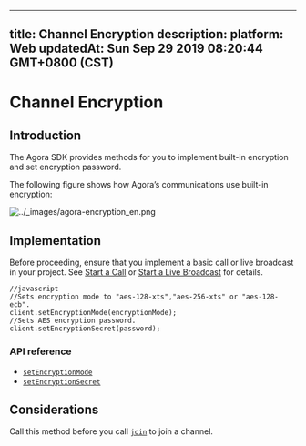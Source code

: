 
---
title: Channel Encryption
description: 
platform: Web
updatedAt: Sun Sep 29 2019 08:20:44 GMT+0800 (CST)
---
# Channel Encryption
## Introduction
The Agora SDK provides methods for you to implement built-in encryption and set encryption password.

The following figure shows how Agora’s communications use built-in encryption:

<img alt="../_images/agora-encryption_en.png" src="https://web-cdn.agora.io/docs-files/en/agora-encryption_en.png" />

## Implementation

Before proceeding, ensure that you implement a basic call or live broadcast in your project. See [Start a Call](../../en/Audio%20Broadcast/start_call_web.md) or [Start a Live Broadcast](../../en/Audio%20Broadcast/start_live_web.md) for details.

```
//javascript
//Sets encryption mode to "aes-128-xts","aes-256-xts" or "aes-128-ecb".
client.setEncryptionMode(encryptionMode);
//Sets AES encryption password.
client.setEncryptionSecret(password);
```

### API reference

- [`setEncryptionMode`](https://docs.agora.io/en/Audio%20Broadcast/API%20Reference/web/interfaces/agorartc.client.html#setencryptionmode)
- [`setEncryptionSecret`](https://docs.agora.io/en/Audio%20Broadcast/API%20Reference/web/interfaces/agorartc.client.html#setencryptionsecret)


## Considerations

Call this method before you call [`join`](https://docs.agora.io/en/Audio%20Broadcast/API%20Reference/web/interfaces/agorartc.client.html#join) to join a channel.
